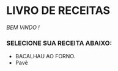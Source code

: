 # LIVRO DE RECEITAS

*BEM VINDO !*

### SELECIONE SUA RECEITA ABAIXO:

 - BACALHAU AO FORNO.
 - Pavê
